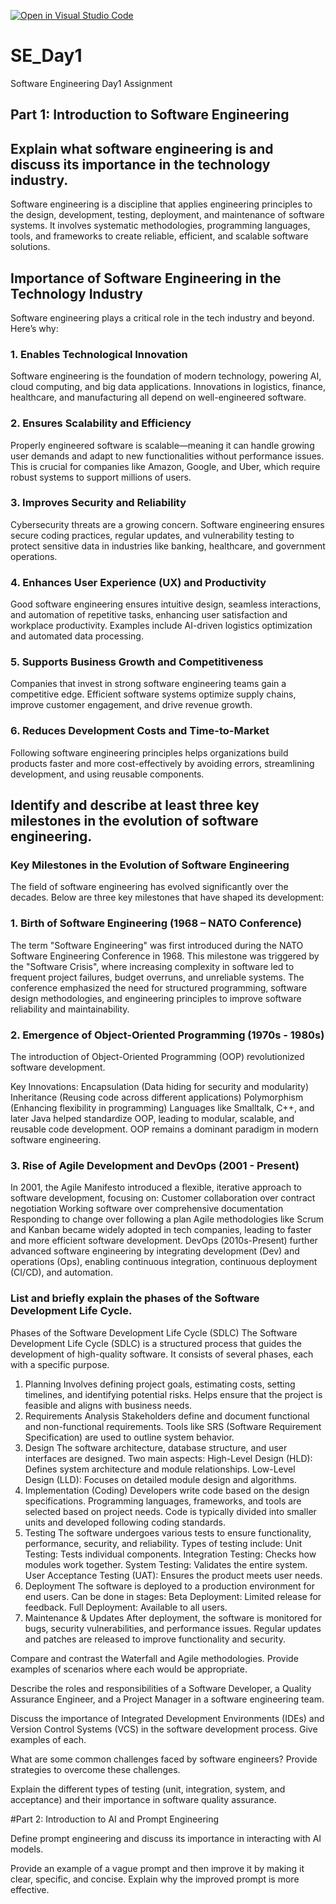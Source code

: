 [![Open in Visual Studio Code](https://classroom.github.com/assets/open-in-vscode-2e0aaae1b6195c2367325f4f02e2d04e9abb55f0b24a779b69b11b9e10269abc.svg)](https://classroom.github.com/online_ide?assignment_repo_id=18370961&assignment_repo_type=AssignmentRepo)
# SE_Day1
Software Engineering Day1 Assignment

## Part 1: Introduction to Software Engineering

## Explain what software engineering is and discuss its importance in the technology industry.

Software engineering is a discipline that applies engineering principles to the design, development, testing, deployment, and maintenance of software systems. It involves systematic methodologies, programming languages, tools, and frameworks to create reliable, efficient, and scalable software solutions.

## Importance of Software Engineering in the Technology Industry

Software engineering plays a critical role in the tech industry and beyond. Here’s why:

### 1. Enables Technological Innovation
Software engineering is the foundation of modern technology, powering AI, cloud computing, and big data applications. Innovations in logistics, finance, healthcare, and manufacturing all depend on well-engineered software.

### 2. Ensures Scalability and Efficiency
Properly engineered software is scalable—meaning it can handle growing user demands and adapt to new functionalities without performance issues. This is crucial for companies like Amazon, Google, and Uber, which require robust systems to support millions of users.

### 3. Improves Security and Reliability
Cybersecurity threats are a growing concern. Software engineering ensures secure coding practices, regular updates, and vulnerability testing to protect sensitive data in industries like banking, healthcare, and government operations.

### 4. Enhances User Experience (UX) and Productivity
Good software engineering ensures intuitive design, seamless interactions, and automation of repetitive tasks, enhancing user satisfaction and workplace productivity. Examples include AI-driven logistics optimization and automated data processing.

### 5. Supports Business Growth and Competitiveness
Companies that invest in strong software engineering teams gain a competitive edge. Efficient software systems optimize supply chains, improve customer engagement, and drive revenue growth.

### 6. Reduces Development Costs and Time-to-Market
Following software engineering principles helps organizations build products faster and more cost-effectively by avoiding errors, streamlining development, and using reusable components.

## Identify and describe at least three key milestones in the evolution of software engineering.

### Key Milestones in the Evolution of Software Engineering

The field of software engineering has evolved significantly over the decades. Below are three key milestones that have shaped its development:

### 1. Birth of Software Engineering (1968 – NATO Conference)
The term "Software Engineering" was first introduced during the NATO Software Engineering Conference in 1968.
This milestone was triggered by the "Software Crisis", where increasing complexity in software led to frequent project failures, budget overruns, and unreliable systems.
The conference emphasized the need for structured programming, software design methodologies, and engineering principles to improve software reliability and maintainability.

### 2. Emergence of Object-Oriented Programming (1970s - 1980s)

The introduction of Object-Oriented Programming (OOP) revolutionized software development.

Key Innovations:
Encapsulation (Data hiding for security and modularity)
Inheritance (Reusing code across different applications)
Polymorphism (Enhancing flexibility in programming)
Languages like Smalltalk, C++, and later Java helped standardize OOP, leading to modular, scalable, and reusable code development.
OOP remains a dominant paradigm in modern software engineering.

### 3. Rise of Agile Development and DevOps (2001 - Present)
In 2001, the Agile Manifesto introduced a flexible, iterative approach to software development, focusing on:
Customer collaboration over contract negotiation
Working software over comprehensive documentation
Responding to change over following a plan
Agile methodologies like Scrum and Kanban became widely adopted in tech companies, leading to faster and more efficient software development.
DevOps (2010s-Present) further advanced software engineering by integrating development (Dev) and operations (Ops), enabling continuous integration, continuous deployment (CI/CD), and automation.

### List and briefly explain the phases of the Software Development Life Cycle.

Phases of the Software Development Life Cycle (SDLC)
The Software Development Life Cycle (SDLC) is a structured process that guides the development of high-quality software. It consists of several phases, each with a specific purpose.

1. Planning
Involves defining project goals, estimating costs, setting timelines, and identifying potential risks.
Helps ensure that the project is feasible and aligns with business needs.
2. Requirements Analysis
Stakeholders define and document functional and non-functional requirements.
Tools like SRS (Software Requirement Specification) are used to outline system behavior.
3. Design
The software architecture, database structure, and user interfaces are designed.
Two main aspects:
High-Level Design (HLD): Defines system architecture and module relationships.
Low-Level Design (LLD): Focuses on detailed module design and algorithms.
4. Implementation (Coding)
Developers write code based on the design specifications.
Programming languages, frameworks, and tools are selected based on project needs.
Code is typically divided into smaller units and developed following coding standards.
5. Testing
The software undergoes various tests to ensure functionality, performance, security, and reliability.
Types of testing include:
Unit Testing: Tests individual components.
Integration Testing: Checks how modules work together.
System Testing: Validates the entire system.
User Acceptance Testing (UAT): Ensures the product meets user needs.
6. Deployment
The software is deployed to a production environment for end users.
Can be done in stages:
Beta Deployment: Limited release for feedback.
Full Deployment: Available to all users.
7. Maintenance & Updates
After deployment, the software is monitored for bugs, security vulnerabilities, and performance issues.
Regular updates and patches are released to improve functionality and security.


Compare and contrast the Waterfall and Agile methodologies. Provide examples of scenarios where each would be appropriate.


Describe the roles and responsibilities of a Software Developer, a Quality Assurance Engineer, and a Project Manager in a software engineering team.


Discuss the importance of Integrated Development Environments (IDEs) and Version Control Systems (VCS) in the software development process. Give examples of each.


What are some common challenges faced by software engineers? Provide strategies to overcome these challenges.


Explain the different types of testing (unit, integration, system, and acceptance) and their importance in software quality assurance.


#Part 2: Introduction to AI and Prompt Engineering


Define prompt engineering and discuss its importance in interacting with AI models.


Provide an example of a vague prompt and then improve it by making it clear, specific, and concise. Explain why the improved prompt is more effective.
